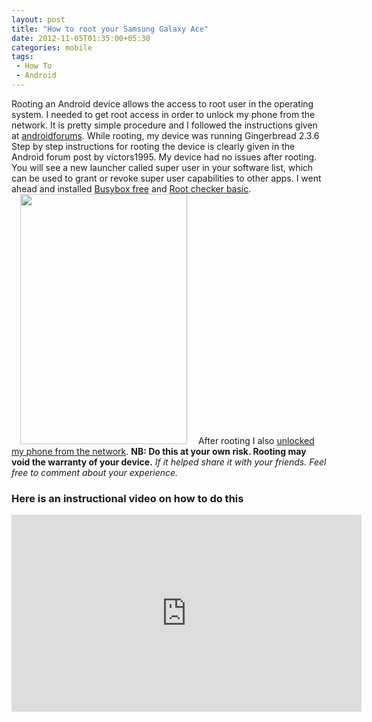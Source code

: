 ```yaml
---
layout: post
title: "How to root your Samsung Galaxy Ace"
date: 2012-11-05T01:35:00+05:30
categories: mobile
tags:
 - How To
 - Android
---
```

Rooting an Android device allows the access to root user in the operating system. I needed to get root access in order to unlock my phone from the network. It is pretty simple procedure and I followed the instructions given at [androidforums][1]. While rooting, my device was running Gingerbread 2.3.6
Step by step instructions for rooting the device is clearly given in the Android forum post by victors1995. My device had no issues after rooting. You will see a new launcher called super user in your software list, which can be used to grant or revoke super user capabilities to other apps. I went ahead and installed [Busybox free][2] and [Root checker basic][3].
<a href="http://2.bp.blogspot.com/-T13ZlIqbCPY/UJbJ4PrFuJI/AAAAAAAADww/zFZVrnbVLFA/s1600/SC20121104-195951.png" imageanchor="1" style="margin-left:1em; margin-right:1em"><img border="0" height="400" width="267" src="http://2.bp.blogspot.com/-T13ZlIqbCPY/UJbJ4PrFuJI/AAAAAAAADww/zFZVrnbVLFA/s400/SC20121104-195951.png" /></a>
After rooting I also [unlocked my phone from the network][4].
<strong>NB: Do this at your own risk. Rooting may void the warranty of your device.</strong>
<em>If it helped share it with your friends. Feel free to comment about your experience.</em>

### Here is an instructional video on how to do this
<iframe width="560" height="315" src="http://www.youtube.com/embed/jIK7pAu4ddE" frameborder="0" allowfullscreen></iframe>

[1]:http://androidforums.com/ace-all-things-root/560469-how-root-your-galaxy-ace.html "How to root your galaxy ace"
[2]:http://goo.gl/JOPF8 "Busy Box"
[3]:http://goo.gl/ok3kq "Root checker basic"
[4]:/2012/11/06/how-to-unlock-samsung-galaxy-ace-for-free/ "Unlock your phone from network for free"
